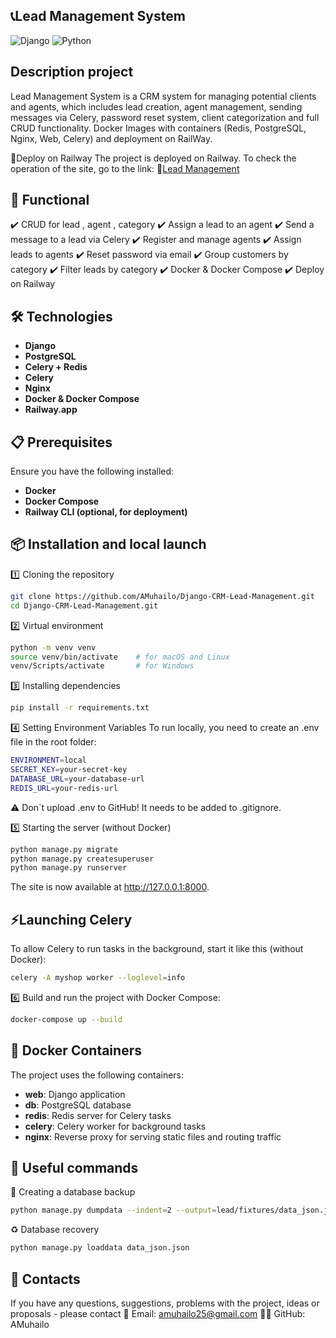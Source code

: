 ## __📞Lead Management System__
![Django](https://img.shields.io/badge/Django-4.2-darkgreen?style=for-the-badge) ![Python](https://img.shields.io/badge/Python-3.12.9-blue?style=for-the-badge)
## Description project
Lead Management System is a CRM system for managing potential clients and agents, 
which includes lead creation, agent management, sending messages via Celery, 
password reset system, client categorization and full CRUD functionality. 
Docker Images with containers (Redis, PostgreSQL, Nginx, Web, Celery) and deployment on RailWay.

🚀Deploy on Railway
The project is deployed on Railway. To check the operation of the site, go to the link: 🔗[Lead Management](https://lead-crm.up.railway.app/)


## 🚀 Functional
✔️ CRUD for lead , agent , category ✔️ Assign a lead to an agent ✔️ Send a message to a lead via Celery ✔️ Register and manage agents ✔️ Assign leads to agents ✔️ Reset password via email ✔️ Group customers by category ✔️ Filter leads by category ✔️ Docker & Docker Compose ✔️ Deploy on Railway



## 🛠️ Technologies
- **Django**
- **PostgreSQL**
- **Celery + Redis**
- **Celery**
- **Nginx**
- **Docker & Docker Compose**
- **Railway.app**

## 📋 Prerequisites
Ensure you have the following installed:
- **Docker**
- **Docker Compose**
- **Railway CLI (optional, for deployment)**

## 📦 Installation and local launch
1️⃣ Cloning the repository
```bash
git clone https://github.com/AMuhailo/Django-CRM-Lead-Management.git
cd Django-CRM-Lead-Management.git
```

2️⃣ Virtual environment
```bash
python -m venv venv
source venv/bin/activate    # for macOS and Linux
venv/Scripts/activate       # for Windows
```

3️⃣ Installing dependencies
```bash
pip install -r requirements.txt
```

4️⃣ Setting Environment Variables
To run locally, you need to create an .env file in the root folder:
```bash
ENVIRONMENT=local
SECRET_KEY=your-secret-key
DATABASE_URL=your-database-url
REDIS_URL=your-redis-url
```
⚠️ Don`t upload .env to GitHub!
It needs to be added to .gitignore.

5️⃣ Starting the server (without Docker)
```bash
python manage.py migrate
python manage.py createsuperuser
python manage.py runserver
```
The site is now available at http://127.0.0.1:8000.

## ⚡Launching Celery
To allow Celery to run tasks in the background, start it like this (without Docker):
```bash
celery -A myshop worker --loglevel=info
```

6️⃣ Build and run the project with Docker Compose:
```bash
docker-compose up --build
```

## 🐋 Docker Containers
The project uses the following containers:
- **web**: Django application
- **db**: PostgreSQL database
- **redis**: Redis server for Celery tasks
- **celery**: Celery worker for background tasks
- **nginx**: Reverse proxy for serving static files and routing traffic


## 🔗 Useful commands
💾 Creating a database backup
```bash
python manage.py dumpdata --indent=2 --output=lead/fixtures/data_json.json
```

♻️ Database recovery
```bash
python manage.py loaddata data_json.json
```

## 📩 Contacts
If you have any questions, suggestions, problems with the project, ideas or proposals - please contact
📧 Email: amuhailo25@gmail.com
👨‍💻 GitHub: AMuhailo
